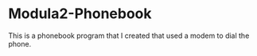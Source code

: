 # Modula2-Phonebook
This is a phonebook program that I created that used a modem to dial the phone.
